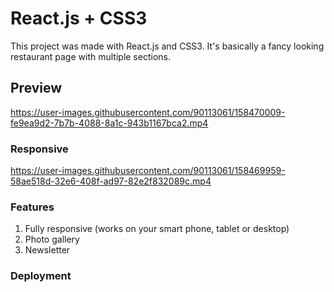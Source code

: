 # React.js + CSS3

This project was made with React.js and CSS3. It's basically a fancy looking restaurant page with multiple sections.

## Preview

https://user-images.githubusercontent.com/90113061/158470009-fe9ea9d2-7b7b-4088-8a1c-943b1167bca2.mp4

### Responsive

https://user-images.githubusercontent.com/90113061/158469959-58ae518d-32e6-408f-ad97-82e2f832089c.mp4

### Features

1. Fully responsive (works on your smart phone, tablet or desktop)
3. Photo gallery
4. Newsletter

### Deployment

